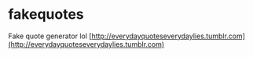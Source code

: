 # fakequotes
Fake quote generator
lol [http://everydayquoteseverydaylies.tumblr.com](http://everydayquoteseverydaylies.tumblr.com)
